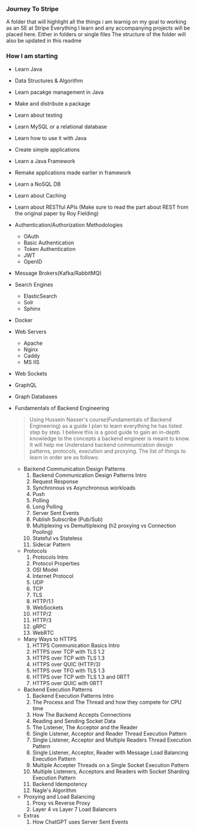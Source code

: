 ### Journey To Stripe
A folder that will highlight all the things i am learnig on my goal to working as an SE at Stripe
Everything I learn and any accompanying projects will be placed here. Either in folders or single files
The structure of the folder will also be updated in this readme

### How I am starting

- Learn Java
- Data Structures & Algorithm 
- Learn pacakge management in Java
- Make and distribute a package 
- Learn about testing
- Learn MySQL or a relational database
- Learn how to use it with Java
- Create simple applications
- Learn a Java Framework
- Remake applications made earlier in framework
- Learn a NoSQL DB
- Learn about Caching
- Learn about RESTful APIs (Make sure to read the part about REST from the original paper by Roy Fielding)
- Authentication/Authorization Methodologies
	- OAuth
	- Basic Authentication
	- Token Authentication
	- JWT
	- OpenID
- Message Brokers(Kafka/RabbitMQ)
- Search Engines
	- ElasticSearch
	- Solr
	- Sphinx
- Docker
- Web Servers
	- Apache
	- Nginx
	- Caddy
	- MS IIS
- Web Sockets
- GraphQL
- Graph Databases
- Fundamentals of Backend Engineering
	> Using Hussein Nasser's course(Fundamentals of Backend Engineering) as a guide I plan to learn everything he has listed step by step.
	> I believe this is a good guide to gain an in-depth knowledge to the concepts a backend engineer is meant to know.
	> It will help me Understand backend communication design patterns, protocols, execution and proxying.
	> The list of things to learn in order are as follows:

	- Backend Communication Design Patterns
		1. Backend Communication Design Patterns Intro
		2. Request Response
		3. Synchronous vs Asynchronous workloads
		4. Push
		5. Polling
		6. Long Polling
		7. Server Sent Events
		8. Publish Subscribe (Pub/Sub)
		9. Multiplexing vs Demultiplexing (h2 proxying vs Connection Pooling)
		10. Stateful vs Stateless
		11. Sidecar Pattern
	- Protocols
		1. Protocols Intro
		2. Protocol Properties
		3. OSI Model
		4. Internet Protocol
		5. UDP
		6. TCP
		7. TLS
		8. HTTP/1.1
		9. WebSockets
		10. HTTP/2
		11. HTTP/3
		12. gRPC
		13. WebRTC
	- Many Ways to HTTPS
		1. HTTPS Communication Basics Intro
		2. HTTPS over TCP with TLS 1.2
		3. HTTPS over TCP with TLS 1.3
		4. HTTPS over QUIC (HTTP/3)
		5. HTTPS over TFO with TLS 1.3
		6. HTTPS over TCP with TLS 1.3 and 0RTT
		7. HTTPS over QUIC with 0RTT
	- Backend Execution Patterns
		1. Backend Execution Patterns Intro
		2. The Process and The Thread and how they compete for CPU time
		3. How The Backend Accepts Connections
		4. Reading and Sending Socket Data
		5. The Listener, The Acceptor and the Reader
		6. Single Listener, Acceptor and Reader Thread Execution Pattern
		7. Single Listener, Acceptor and Multiple Readers Thread Execution Pattern
		8. Single Listener, Acceptor, Reader with Message Load Balancing Execution Pattern
		9. Multiple Accepter Threads on a Single Socket Execution Pattern
		10. Multiple Listeners, Acceptors and Readers with Socket Sharding Execution Pattern
		11. Backend Idempotency
		12. Nagle's Algorithm
	- Proxying and Load Balancing
		1. Proxy vs Reverse Proxy
		2. Layer 4 vs Layer 7 Load Balancers
	- Extras
		1. How ChatGPT uses Server Sent Events





